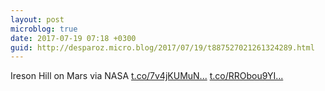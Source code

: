 ```yaml
---
layout: post
microblog: true
date: 2017-07-19 07:18 +0300
guid: http://desparoz.micro.blog/2017/07/19/t887527021261324289.html
---
```

Ireson Hill on Mars  via NASA [t.co/7v4jKUMuN...](https://t.co/7v4jKUMuNP) [t.co/RRObou9YI...](https://t.co/RRObou9YIh)
